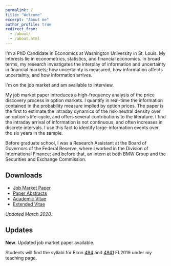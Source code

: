 ```yaml
---
permalink: /
title: "Welcome"
excerpt: "About me"
author_profile: true
redirect_from: 
  - /about/
  - /about.html
---
```


I'm a PhD Candidate in Economics at Washington University in St. Louis. My interests lie in econometrics, statistics, and financial economics. In broad terms, my research investigates the interplay of information and uncertainty in financial markets; how uncertainty is measured, how information affects uncertainty, and how information arrives. 

I'm on the job market and am available to interview. 

My job market paper introduces a high-frequency analysis of the price discovery process in option markets. I quantify in real-time the information contained in the probability measure implied by option prices. The paper is the first to estimate the intraday dynamics of the risk-neutral density over an option's life-cycle, and offers several contributions to the literature. I find the intraday arrival of information is not continuous, and often increases in discrete intervals. I use this fact to identify large-information events over the six years in the sample.

Before graduate school, I was a Research Assistant at the Board of Governors of the Federal Reserve, where I worked in the Division of International Finance; and before that, an intern at both BMW Group and the Securities and Exchange Commission.

Downloads
------
* [Job Market Paper](https://zdinakmg.github.io/files/zdinakmg_jmp.pdf) 
* [Paper Abstracts](https://zdinakmg.github.io/files/zdinakmg_abstract.pdf)
* [Academic Vitae](https://zdinakmg.github.io/files/zdinakmg_cv.pdf)
* [Extended Vitae](https://zdinakmg.github.io/files/zdinakmg_cv_plus.pdf)

*Updated March 2020.*

Updates
------
**New**. Updated job market paper available.

Students will find the syllabi for Econ [494](https://zdinakmg.github.io/teaching/2019-Econ-494) and [4941](https://zdinakmg.github.io/teaching/2019-Econ-4941) FL2019 under my teaching page.
